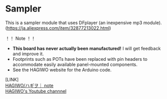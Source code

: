 # Sampler

This is a sampler module that uses DFplayer (an inexpensive mp3 module).  
(https://ja.aliexpress.com/item/32877213022.html)  

！！ Note ！！
- **This board has never actually been manufactured!** I will get feedback and improve it.
- Footprints such as POTs have been replaced with pin headers to accommodate easily available panel-mounted components.
- See the HAGIWO website for the Arduino code.

[LINK]  
[HAGIWO/ハギヲ｜ note](https://note.com/solder_state)  
[HAGIWO's Youtube channnel](https://www.youtube.com/channel/UCxErrnnVNEAAXPZvQFwobQw)
